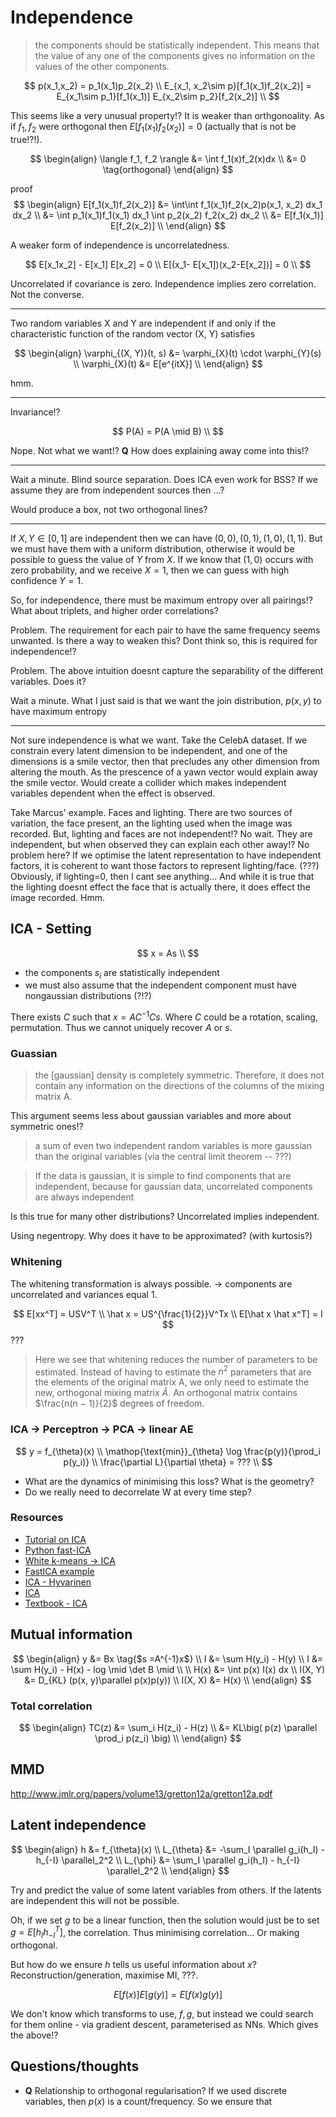 # Independence

>  the components should be statistically independent. This means that the value of any one of the components gives no information on the values of the other components.

$$
p(x_1,x_2) = p_1(x_1)p_2(x_2) \\
E_{x_1, x_2\sim p}[f_1(x_1)f_2(x_2)] = E_{x_1\sim p_1}[f_1(x_1)] E_{x_2\sim p_2}[f_2(x_2)]  \\
$$

This seems like a very unusual property!? It is weaker than orthgonoality. As if $f_1, f_2$ were orthogonal then $E[f_1(x_1)f_2(x_2)] = 0$ (actually that is not be true!?!).

$$
\begin{align}
\langle f_1, f_2 \rangle &= \int f_1(x)f_2(x)dx \\
&= 0 \tag{orthogonal}
\end{align}
$$

proof
$$
\begin{align}
E[f_1(x_1)f_2(x_2)] &= \int\int f_1(x_1)f_2(x_2)p(x_1, x_2) dx_1 dx_2 \\
&= \int p_1(x_1)f_1(x_1) dx_1 \int p_2(x_2) f_2(x_2) dx_2 \\
&= E[f_1(x_1)] E[f_2(x_2)] \\
\end{align}
$$

A weaker form of independence is uncorrelatedness.

$$
E[x_1x_2] - E[x_1] E[x_2] = 0 \\
E[(x_1- E[x_1])(x_2-E[x_2])] = 0 \\
$$

Uncorrelated if covariance is zero.
Independence implies zero correlation. Not the converse.

***

Two random variables X and Y are independent if and only if the characteristic function of the random vector (X, Y) satisfies

$$
\begin{align}
\varphi_{(X, Y)}(t, s) &= \varphi_{X}(t) \cdot \varphi_{Y}(s) \\
\varphi_{X}(t) &= E[e^{itX}] \\
\end{align}
$$

hmm.

***

Invariance!?

$$
P(A) = P(A \mid B) \\
$$

Nope. Not what we want!?
__Q__ How does explaining away come into this!?

***

Wait a minute. Blind source separation. Does ICA even work for BSS? If we assume they are from independent sources then ...?

Would produce a box, not two orthogonal lines?

***

If $X, Y \in [0, 1]$ are independent then we can have $(0, 0), (0, 1), (1, 0), (1,1)$. But we must have them with a uniform distribution, otherwise it would be possible to guess the value of $Y$ from $X$. If we know that $(1, 0)$ occurs with zero probability, and we receive $X=1$, then we can guess with high confidence $Y=1$.

So, for independence, there must be maximum entropy over all pairings!? What about triplets, and higher order correlations?

Problem. The requirement for each pair to have the same frequency seems unwanted. Is there a way to weaken this? Dont think so, this is required for independence!?

Problem. The above intuition doesnt capture the separability of the different variables. Does it?

Wait a minute. What I just said is that we want the join distribution, $p(x, y)$ to have maximum entropy


***

Not sure independence is what we want. Take the CelebA dataset. If we constrain every latent dimension to be independent, and one of the dimensions is a smile vector, then that precludes any other dimension from altering the mouth. As the prescence of a yawn vector would explain away the smile vector. Would create a collider which makes independent variables dependent when the effect is observed.

Take Marcus' example. Faces and lighting. There are two sources of variation, the face present, an the lighting used when the image was recorded. But, lighting and faces are not independent!? No wait. They are independent, but when observed they can explain each other away!? No problem here? If we optimise the latent representation to have independent factors, it is coherent to want those factors to represent lighting/face. (???)
Obviously, if lighting=0, then I cant see anything... And while it is true that the lighting doesnt effect the face that is actually there, it does effect the image recorded. Hmm.

## ICA - Setting

$$
x = As \\
$$

- the components $s_i$ are statistically independent
- we must also assume that the independent component must have nongaussian distributions (?!?)

There exists $C$ such that $x = AC^{−1}Cs$. Where $C$ could be a rotation, scaling, permutation. Thus we cannot uniquely recover $A$ or $s$.

### Guassian

> the [gaussian] density is completely symmetric. Therefore, it does not contain any information on the directions of the columns of the mixing matrix A.

This argument seems less about gaussian variables and more about symmetric ones!?

> a sum of even two independent random variables is more gaussian than the original variables (via the central limit theorem -- ???)

> If the data is gaussian, it is simple to find components that are independent, because for gaussian data, uncorrelated components are always independent

Is this true for many other distributions? Uncorrelated implies independent.


Using negentropy. Why does it have to be approximated? (with kurtosis?)

### Whitening

The whitening transformation is always possible. -> components are uncorrelated and variances equal 1.

$$
E[xx^T] = USV^T \\
\hat x = US^{\frac{1}{2}}V^Tx \\
E[\hat x \hat x^T] = I
$$
???

> Here we see that whitening reduces the number of parameters to be estimated. Instead of having to estimate the $n^2$ parameters that are the elements of the original matrix A, we only need to estimate the new, orthogonal mixing matrix $\hat A$. An orthogonal matrix contains $\frac{n(n − 1)}{2}$ degrees of freedom.

### ICA -> Perceptron -> PCA -> linear AE

$$
y = f_{\theta}(x) \\
\mathop{\text{min}}_{\theta} \log \frac{p(y)}{\prod_i p(y_i)} \\
\frac{\partial L}{\partial \theta} = ??? \\
$$

- What are the dynamics of minimising this loss? What is the geometry?
- Do we really need to decorrelate W at every time step?

### Resources

- [Tutorial on ICA](https://arxiv.org/abs/1404.2986)
- [Python fast-ICA](https://github.com/Felix-Yan/FastICA/)
- [White k-means -> ICA](http://proceedings.mlr.press/v32/vinnikov14.pdf)
- [FastICA example](https://github.com/Felix-Yan/FastICA)
- [ICA - Hyvarinen](https://www.cs.helsinki.fi/u/ahyvarin/papers/NN00new.pdf)
- [ICA](https://hal.archives-ouvertes.fr/hal-00417283/document)
- [Textbook - ICA](https://www.cs.helsinki.fi/u/ahyvarin/papers/bookfinal_ICA.pdf)


## Mutual information

$$
\begin{align}
y &= Bx \tag{$s =A^{-1}x$} \\
I &= \sum H(y_i) - H(y) \\
I &= \sum H(y_i) - H(x) - log \mid \det B \mid \\
\\
H(x) &= \int p(x) I(x) dx \\
I(X, Y) &= D_{KL} (p(x, y)\parallel p(x)p(y)) \\
I(X, X) &= H(x) \\
\end{align}
$$

### Total correlation

$$
\begin{align}
TC(z) &= \sum_i H(z_i) - H(z) \\
&= KL\big( p(z) \parallel \prod_i p(z_i) \big) \\
\end{align}
$$

## MMD

http://www.jmlr.org/papers/volume13/gretton12a/gretton12a.pdf



## Latent independence

$$
\begin{align}
h &= f_{\theta}(x) \\
L_{\theta} &= -\sum_I \parallel g_i(h_I) - h_{-I} \parallel_2^2 \\
L_{\phi} &= \sum_I \parallel g_i(h_I) - h_{-I} \parallel_2^2 \\
\end{align}
$$

Try and predict the value of some latent variables from others. If the latents are independent this will not be possible.

Oh, if we set $g$ to be a linear function, then the solution would just be to set $g  = E[h_Ih_{-I}^T]$, the correlation. Thus minimising correlation... Or making orthogonal.

But how do we ensure $h$ tells us useful information about $x$? Reconstruction/generation, maximise MI, ???.

$$
E[f(x)]E[g(y)] = E[f(x)g(y)]
$$

We don't know which transforms to use, $f, g$, but instead we could search for them online - via gradient descent, parameterised as NNs. Which gives the above!?


## Questions/thoughts

- __Q__ Relationship to orthogonal regularisation? If we used discrete variables, then $p(x)$ is a count/frequency. So we ensure that
